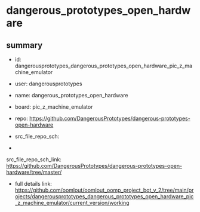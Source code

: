# dangerous_prototypes_open_hardware
 
## summary 
* id: dangerousprototypes_dangerous_prototypes_open_hardware_pic_z_machine_emulator
* user: dangerousprototypes
* name: dangerous_prototypes_open_hardware
* board: pic_z_machine_emulator
* repo: https://github.com/DangerousPrototypes/dangerous-prototypes-open-hardware



* src_file_repo_sch: 
*
 src_file_repo_sch_link: https://github.com/DangerousPrototypes/dangerous-prototypes-open-hardware/tree/master/
* full details link: https://github.com/oomlout/oomlout_oomp_project_bot_v_2/tree/main/projects/dangerousprototypes_dangerous_prototypes_open_hardware_pic_z_machine_emulator/current_version/working  






